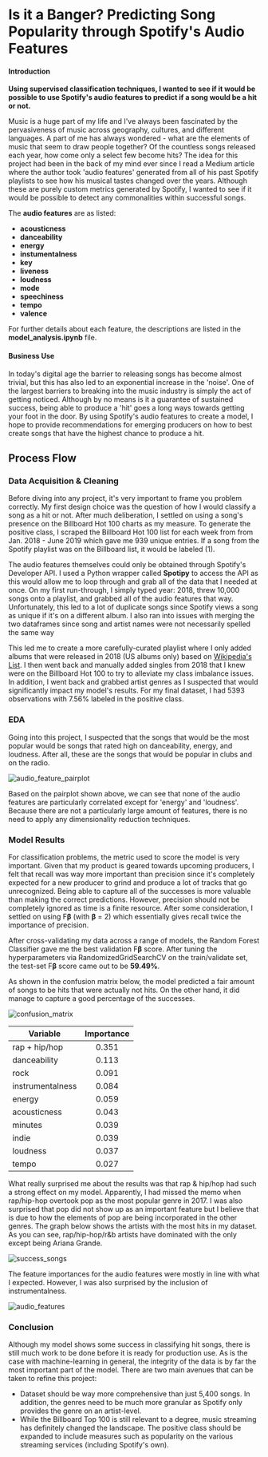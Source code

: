 # Is it a Banger? Predicting Song Popularity through Spotify's Audio Features

#### Introduction

**Using supervised classification techniques, I wanted to see if it would be possible to use Spotify's audio features to predict if a song would be a hit or not.**

Music is a huge part of my life and I've always been fascinated by the pervasiveness of music across geography, cultures, and different languages. A part of me has always wondered - what are the elements of music that seem to draw people together? Of the countless songs released each year, how come only a select few become hits? The idea for this project had been in the back of my mind ever since I read a Medium article where the author took 'audio features' generated from all of his past Spotify playlists to see how his musical tastes changed over the years. Although these are purely custom metrics generated by Spotify, I wanted to see if it would be possible to detect any commonalities within successful songs. 

The **audio features** are as listed:

* **acousticness**
* **danceability**
* **energy**
* **instumentalness**
* **key**
* **liveness**
* **loudness**
* **mode**
* **speechiness**
* **tempo**
* **valence**

For further details about each feature, the descriptions are listed in the **model_analysis.ipynb** file. 

#### Business Use

In today's digital age the barrier to releasing songs has become almost trivial, but this has also led to an exponential increase in the 'noise'. One of the largest barriers to breaking into the music industry is simply the act of getting noticed. Although by no means is it a guarantee of sustained success, being able to produce a 'hit' goes a long ways towards getting your foot in the door. By using Spotify's audio features to create a model, I hope to provide recommendations for emerging producers on how to best create songs that have the highest chance to produce a hit. 

## Process Flow

### Data Acquisition & Cleaning

Before diving into any project, it's very important to frame you problem correctly. My first design choice was the question of how I would classify a song as a hit or not. After much deliberation, I settled on using a song's presence on the Billboard Hot 100 charts as my measure. To generate the positive class, I scraped the Billboard Hot 100 list for each week from from Jan. 2018 - June 2019 which gave me 939 unique entries. If a song from the Spotify playlist was on the Billboard list, it would be labeled (1). 

The audio features themselves could only be obtained through Spotify's Developer API. I used a Python wrapper called **Spotipy** to access the API as this would allow me to loop through and grab all of the data that I needed at once. On my first run-through, I simply typed year: 2018, threw 10,000 songs onto a playlist, and grabbed all of the audio features that way. Unfortunately, this led to a lot of duplicate songs since Spotify views a song as unique if it's on a different album. I also ran into issues with merging the two dataframes since song and artist names were not necessarily spelled the same way

This led me to create a more carefully-curated playlist where I only added albums that were released in 2018 (US albums only) based on [Wikipedia's List](https://en.wikipedia.org/wiki/List_of_2018_albums). I then went back and manually added singles from 2018 that I knew were on the Billboard Hot 100 to try to alleviate my class imbalance issues. In addition, I went back and grabbed artist genres as I suspected that would significantly impact my model's results. For my final dataset, I had 5393 observations with 7.56% labeled in the positive class. 

### EDA

Going into this project, I suspected that the songs that would be the most popular would be songs that rated high on danceability, energy, and loudness. After all, these are the songs that would be popular in clubs and on the radio.

![audio_feature_pairplot](https://github.com/jc98924/spotify_audio_features/blob/master/img/audio_feature_pairplot.png)

Based on the pairplot shown above, we can see that none of the audio features are particularly correlated except for 'energy' and 'loudness'. Because there are not a particularly large amount of features, there is no need to apply any dimensionality reduction techniques. 



### Model Results

For classification problems, the metric used to score the model is very important. Given that my product is geared towards upcoming producers, I felt that recall was way more important than precision since it's completely expected for a new producer to grind and produce a lot of tracks that go unrecognized. Being able to capture all of the successes is more valuable than making the correct predictions. However, precision should not be completely ignored as time is a finite resource. After some consideration, I settled on using F**β**  (with **β**  = 2) which essentially gives recall twice the importance of precision. 

After cross-validating my data across a range of models, the Random Forest Classifier gave me the best validation F**β** score. After tuning the hyperparameters via RandomizedGridSearchCV on the train/validate set, the test-set F**β** score came out to be **59.49%**.

As shown in the confusion matrix below, the model predicted a fair amount of songs to be hits that were actually not hits. On the other hand, it did manage to capture a good percentage of the successes. 

![confusion_matrix](https://github.com/jc98924/spotify_audio_features/blob/master/img/confusion_matrix.png)



| Variable         | Importance |
| ---------------- | :--------: |
| rap + hip/hop    |   0.351    |
| danceability     |   0.113    |
| rock             |   0.091    |
| instrumentalness |   0.084    |
| energy           |   0.059    |
| acousticness     |   0.043    |
| minutes          |   0.039    |
| indie            |   0.039    |
| loudness         |   0.037    |
| tempo            |   0.027    |

What really surprised me about the results was that rap & hip/hop had such a strong effect on my model. Apparently, I had missed the memo when rap/hip-hop overtook pop as the most popular genre in 2017. I was also surprised that pop did not show up as an important feature but I believe that is due to how the elements of pop are being incorporated in the other genres. The graph below shows the artists with the most hits in my dataset. As you can see, rap/hip-hop/r&b artists have dominated with the only except being Ariana Grande. 

![success_songs](https://github.com/jc98924/spotify_audio_features/blob/master/img/success_songs.png)



The feature importances for the audio features were mostly in line with what I expected. However, I was also surprised by the inclusion of instrumentalness.

![audio_features](https://github.com/jc98924/spotify_audio_features/blob/master/img/audio_features.png)

### Conclusion

Although my model shows some success in classifying hit songs, there is still much work to be done before it is ready for production use. As is the case with machine-learning in general, the integrity of the data is by far the most important part of the model. There are two main avenues that can be taken to refine this project:

* Dataset should be way more comprehensive than just 5,400 songs. In addition, the genres need to be much more granular as Spotify only provides the genre on an artist-level. 
* While the Billboard Top 100 is still relevant to a degree, music streaming has definitely changed the landscape. The positive class should be expanded to include measures such as popularity on the various streaming services (including Spotify's own).

